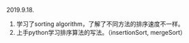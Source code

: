 2019.9.18.



1. 学习了sorting algorithm，了解了不同方法的排序速度不一样。
2. 上手python学习排序算法的写法。（insertionSort, mergeSort）